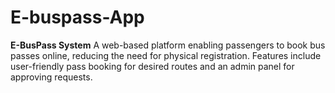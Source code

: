 # E-buspass-App
**E-BusPass System**   A web-based platform enabling passengers to book bus passes online, reducing the need for physical registration. Features include user-friendly pass booking for desired routes and an admin panel for approving requests.
